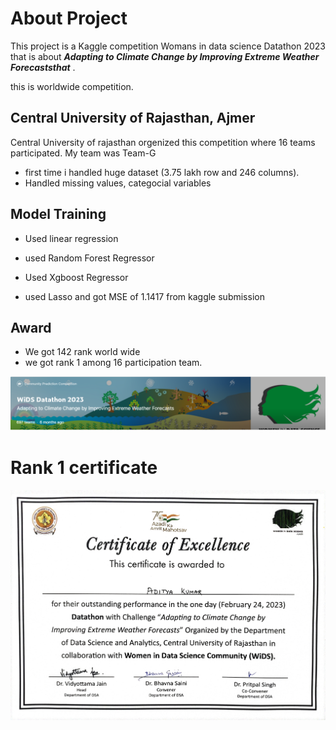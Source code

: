 # About Project

This project is a Kaggle competition  Womans in data science Datathon 2023 that is about ***Adapting to Climate Change by Improving Extreme Weather Forecaststhat*** .

this is worldwide competition.

## Central University of Rajasthan, Ajmer

Central University of rajasthan orgenized this competition where 16 teams participated. My team was Team-G

* first time i handled huge dataset (3.75 lakh row and 246 columns).
* Handled missing values, categocial variables

## Model Training

* Used linear regression
* used Random Forest Regressor

* Used Xgboost Regressor
* used Lasso and got MSE of 1.1417 from kaggle submission

## Award

* We got 142 rank world wide
* we got rank 1 among 16 participation team.


![1694167363991](image/README/1694167363991.png)

# Rank 1 certificate

![1694169209948](image/README/1694169209948.jpg)
